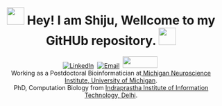 <p>
<h1 align="center"> <a href = "https://tinyurl.com/dmj38yfc " ><img src= "https://alladalab.org/wp-content/uploads/2021/02/FlourakisCellCover-400x505.jpg" width="40" height="40" /></a><b> Hey! I am Shiju, Wellcome to my GitHUb repository. </b><a href = "https://tinyurl.com/dmj38yfc " ><img src= "https://alladalab.org/wp-content/uploads/2021/02/FlourakisCellCover-400x505.jpg" width="40" height="40" /></a>
</h1>
</p>

<p align="center">
<a href="https://www.linkedin.com/in/shiju-sisobhan-a10307100/"><img src="https://img.shields.io/badge/linkedin-%230077B5.svg?&style=for-the-badge&logo=linkedin&logoColor=white" alt="LinkedIn" /></a>&nbsp;
<a href="mailto:shijusisobhan@gmail.com"><img src="https://img.shields.io/badge/Gmail-D14836?style=for-the-badge&logo=gmail&logoColor=white" alt="Email" /></a>&nbsp;
<a href="https://scholar.google.com/citations?user=4wzohA0AAAAJ&hl=en"><img src="https://www.aib.world/wp-content/uploads/2020/12/ethics-blog-google-scholar-profile-large.jpg" width="80" height="27" /></a>&nbsp;
 <br />
Working as a Postdoctoral Bioinformatician at<a href="https://medicine.umich.edu/dept/michigan-neuroscience-institute/"> Michigan Neuroscience Institute, University of Michigan</a>. <br>
    PhD, Computation Biology from <a href="https://www.iiitd.ac.in//">Indraprastha Institute of Information Technology, Delhi</a>. <br>
